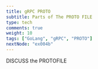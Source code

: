 ```yaml
---
title: gRPC PROTO
subtitle: Parts of The PROTO FILE
type: tech
comments: true
weight: 10
tags: ["GoLang", "gRPC", "PROTO"]
nextNode: "ex004b"
---
```

DISCUSS the PROTOFILE